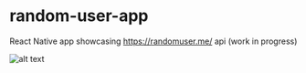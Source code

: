 # random-user-app
React Native app showcasing https://randomuser.me/ api (work in progress)

![alt text](https://cdn.rawgit.com/renjithgr/random-user-app/master/ScreenShot.png "Screen shot")

